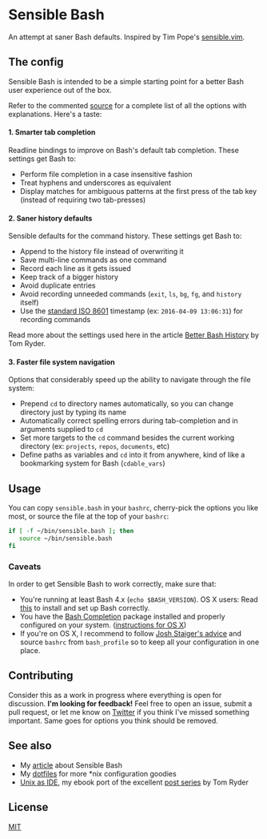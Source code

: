 # Sensible Bash

An attempt at saner Bash defaults. Inspired by Tim Pope's [sensible.vim](https://github.com/tpope/vim-sensible).

## The config

Sensible Bash is intended to be a simple starting point for a better Bash user experience out of the box.

Refer to the commented [source](https://github.com/mrzool/bash-sensible/blob/master/sensible.bash) for a complete list of all the options with explanations. Here's a taste:

#### 1. Smarter tab completion

Readline bindings to improve on Bash's default tab completion. These settings get Bash to:

- Perform file completion in a case insensitive fashion
- Treat hyphens and underscores as equivalent
- Display matches for ambiguous patterns at the first press of the tab key (instead of requiring two tab-presses)

#### 2. Saner history defaults

Sensible defaults for the command history. These settings get Bash to:

- Append to the history file instead of overwriting it
- Save multi-line commands as one command
- Record each line as it gets issued
- Keep track of a bigger history
- Avoid duplicate entries
- Avoid recording unneeded commands (`exit`, `ls`, `bg`, `fg`, and `history` itself)
- Use the [standard ISO 8601](https://tools.ietf.org/html/rfc3339) timestamp (ex: `2016-04-09 13:06:31`) for recording commands

Read more about the settings used here in the article [Better Bash History](http://blog.sanctum.geek.nz/better-bash-history/) by Tom Ryder.

#### 3. Faster file system navigation

Options that considerably speed up the ability to navigate through the file system:

- Prepend `cd` to directory names automatically, so you can change directory just by typing its name
- Automatically correct spelling errors during tab-completion and in arguments supplied to `cd`
- Set more targets to the `cd` command besides the current working directory (ex: `projects`, `repos`, `documents`, etc)
- Define paths as variables and `cd` into it from anywhere, kind of like a bookmarking system for Bash (`cdable_vars`)

## Usage

You can copy `sensible.bash` in your `bashrc`, cherry-pick the options you like most, or source the file at the top of your `bashrc`:

```bash
if [ -f ~/bin/sensible.bash ]; then
   source ~/bin/sensible.bash
fi
```

### Caveats

In order to get Sensible Bash to work correctly, make sure that:

- You're running at least Bash 4.x (`echo $BASH_VERSION`). OS X users: Read [this](https://johndjameson.com/blog/updating-your-shell-with-homebrew/) to install and set up Bash correctly.
- You have the [Bash Completion](http://bash-completion.alioth.debian.org/) package installed and properly configured on your system. ([instructions for OS X](http://davidalger.com/development/bash-completion-on-os-x-with-brew/))
- If you're on OS X, I recommend to follow [Josh Staiger's advice](http://www.joshstaiger.org/archives/2005/07/bash_profile_vs.html) and source `bashrc` from `bash_profile` so to keep all your configuration in one place.

## Contributing

Consider this as a work in progress where everything is open for discussion. **I'm looking for feedback!** Feel free to open an issue, submit a pull request, or let me know on [Twitter](https://twitter.com/mrzool_) if you think I've missed something important. Same goes for options you think should be removed.

## See also

- My [article](http://mrzool.cc/writing/sensible-bash/) about Sensible Bash
- My [dotfiles](https://github.com/mrzool/dotfiles) for more \*nix configuration goodies
- [Unix as IDE](https://github.com/mrzool/unix-as-ide), my ebook port of the excellent [post series](http://blog.sanctum.geek.nz/series/unix-as-ide/) by Tom Ryder

## License

[MIT](https://opensource.org/licenses/MIT)
